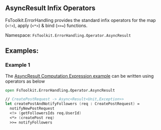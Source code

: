 ## AsyncResult Infix Operators

FsToolkit.ErrorHandling provides the standard infix operators for the map (`<!>`), apply (`<*>`) & bind (`>>=`) functions.

Namespace: `FsToolkit.ErrorHandling.Operator.AsyncResult`

## Examples:

### Example 1

The [AsyncResult Computation Expression example](../asyncResult/ce.md#example-1) can be written using operators as below

```fsharp
open FsToolkit.ErrorHandling.Operator.AsyncResult

// CreatePostRequest -> Async<Result<Unit,Exception>>
let createPostAndNotifyFollowers (req : CreatePostRequest) = 
  notifyNewPostRequest 
  <!> (getFollowersIds req.UserId) 
  <*> (createPost req)
  >>= notifyFollowers
```